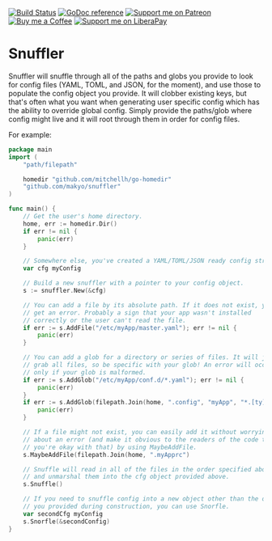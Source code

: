 [![Build Status](https://travis-ci.org/makyo/snuffler.svg?branch=master)](https://travis-ci.org/makyo/snuffler)
[![GoDoc reference](https://godoc.org/github.com/makyo/snuffler?status.svg)](https://godoc.org/github.com/makyo/snuffler)
[![Support me on Patreon](https://img.shields.io/badge/patreon-support-%23222222.svg)](https://patreon.com/makyo)
[![Buy me a Coffee](https://img.shields.io/badge/kofi-support-%23222222.svg)](https://ko-fi.com/drabmakyo)
[![Support me on LiberaPay](https://img.shields.io/badge/liberapay-support-%23222222.svg)](https://liberapay.com/makyo)

# Snuffler

Snuffler will snuffle through all of the paths and globs you provide to look
for config files (YAML, TOML, and JSON, for the moment), and use those to populate
the config object you provide. It will clobber existing keys, but that's
often what you want when generating user specific config which has the
ability to override global config. Simply provide the paths/glob where config
might live and it will root through them in order for config files.

For example:

```go
package main
import (
	"path/filepath"

	homedir "github.com/mitchellh/go-homedir"
	"github.com/makyo/snuffler"
)

func main() {
	// Get the user's home directory.
	home, err := homedir.Dir()
	if err != nil {
		panic(err)
	}

	// Somewhere else, you've created a YAML/TOML/JSON ready config struct...
	var cfg myConfig

	// Build a new snuffler with a pointer to your config object.
	s := snuffler.New(&cfg)

	// You can add a file by its absolute path. If it does not exist, you'll
	// get an error. Probably a sign that your app wasn't installed
	// correctly or the user can't read the file.
	if err := s.AddFile("/etc/myApp/master.yaml"); err != nil {
		panic(err)
	}

	// You can add a glob for a directory or series of files. It will just
	// grab all files, so be specific with your glob! An error will occur
	// only if your glob is malformed.
	if err := s.AddGlob("/etc/myApp/conf.d/*.yaml"); err != nil {
		panic(err)
	}
	if err := s.AddGlob(filepath.Join(home, ".config", "myApp", "*.[ty][oa]ml"); err != nil {
		panic(err)
	}

	// If a file might not exist, you can easily add it without worrying
	// about an error (and make it obvious to the readers of the code that
	// you're okay with that) by using MaybeAddFile.
	s.MaybeAddFile(filepath.Join(home, ".myApprc")

	// Snuffle will read in all of the files in the order specified above
	// and unmarshal them into the cfg object provided above.
	s.Snuffle()

	// If you need to snuffle config into a new object other than the one
	// you provided during construction, you can use Snorfle.
	var secondCfg myConfig
	s.Snorfle(&secondConfig)
}
```
